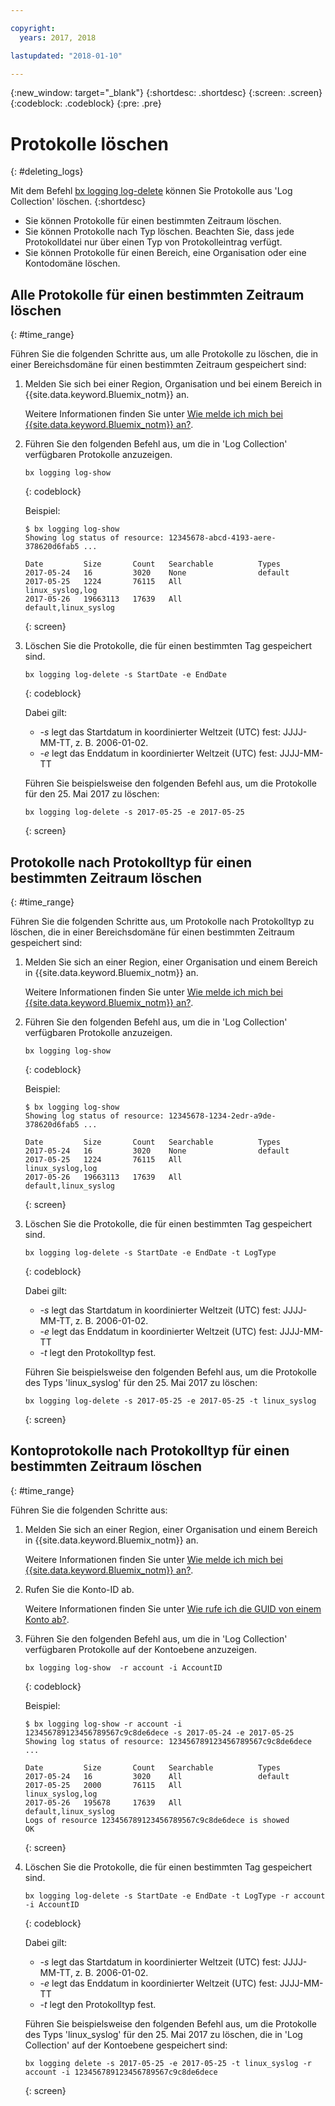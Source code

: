 ```yaml
---

copyright:
  years: 2017, 2018

lastupdated: "2018-01-10"

---
```



{:new_window: target="_blank"}
{:shortdesc: .shortdesc}
{:screen: .screen}
{:codeblock: .codeblock}
{:pre: .pre}

# Protokolle löschen
{: #deleting_logs}

Mit dem Befehl [bx logging log-delete](/docs/services/CloudLogAnalysis/reference/log_analysis_cli_cloud.html#delete) können Sie Protokolle aus 'Log Collection' löschen. 
{:shortdesc}

* Sie können Protokolle für einen bestimmten Zeitraum löschen.
* Sie können Protokolle nach Typ löschen. Beachten Sie, dass jede Protokolldatei nur über einen Typ von Protokolleintrag verfügt.
* Sie können Protokolle für einen Bereich, eine Organisation oder eine Kontodomäne löschen.


## Alle Protokolle für einen bestimmten Zeitraum löschen
{: #time_range}

Führen Sie die folgenden Schritte aus, um alle Protokolle zu löschen, die in einer Bereichsdomäne für einen bestimmten Zeitraum gespeichert sind:

1. Melden Sie sich bei einer Region, Organisation und bei einem Bereich in {{site.data.keyword.Bluemix_notm}} an. 

    Weitere Informationen finden Sie unter [Wie melde ich mich bei {{site.data.keyword.Bluemix_notm}} an?](/docs/services/CloudLogAnalysis/qa/cli_qa.html#login).
    
2. Führen Sie den folgenden Befehl aus, um die in 'Log Collection' verfügbaren Protokolle anzuzeigen.

    ```
    bx logging log-show
    ```
    {: codeblock}
    
    Beispiel:
    
    ```
    $ bx logging log-show
    Showing log status of resource: 12345678-abcd-4193-aere-378620d6fab5 ...

    Date         Size       Count   Searchable          Types   
	2017-05-24   16         3020    None                default
	2017-05-25   1224       76115   All                 linux_syslog,log
    2017-05-26   19663113   17639   All                 default,linux_syslog  
    ```
    {: screen}
	
3. Löschen Sie die Protokolle, die für einen bestimmten Tag gespeichert sind.

    ```
	bx logging log-delete -s StartDate -e EndDate
	```
	{: codeblock}
	
	Dabei gilt:
	
	* *-s* legt das Startdatum in koordinierter Weltzeit (UTC) fest: JJJJ-MM-TT, z. B. 2006-01-02.
    * *-e* legt das Enddatum in koordinierter Weltzeit (UTC) fest: JJJJ-MM-TT
    	
	Führen Sie beispielsweise den folgenden Befehl aus, um die Protokolle für den 25. Mai 2017 zu löschen:
	
	```
	bx logging log-delete -s 2017-05-25 -e 2017-05-25
	```
	{: screen}

	
## Protokolle nach Protokolltyp für einen bestimmten Zeitraum löschen
{: #time_range}

Führen Sie die folgenden Schritte aus, um Protokolle nach Protokolltyp zu löschen, die in einer Bereichsdomäne für einen bestimmten Zeitraum gespeichert sind:

1. Melden Sie sich an einer Region, einer Organisation und einem Bereich in {{site.data.keyword.Bluemix_notm}} an. 

    Weitere Informationen finden Sie unter [Wie melde ich mich bei {{site.data.keyword.Bluemix_notm}} an?](/docs/services/CloudLogAnalysis/qa/cli_qa.html#login).
    
2. Führen Sie den folgenden Befehl aus, um die in 'Log Collection' verfügbaren Protokolle anzuzeigen.

    ```
    bx logging log-show
    ```
    {: codeblock}
    
    Beispiel:
    
    ```
    $ bx logging log-show
    Showing log status of resource: 12345678-1234-2edr-a9de-378620d6fab5 ...

    Date         Size       Count   Searchable          Types   
	2017-05-24   16         3020    None                default
	2017-05-25   1224       76115   All                 linux_syslog,log
    2017-05-26   19663113   17639   All                 default,linux_syslog  
    ```
    {: screen}
	
3. Löschen Sie die Protokolle, die für einen bestimmten Tag gespeichert sind.

    ```
	bx logging log-delete -s StartDate -e EndDate -t LogType
	```
	{: codeblock}
	
	Dabei gilt:
	
	* *-s* legt das Startdatum in koordinierter Weltzeit (UTC) fest: JJJJ-MM-TT, z. B. 2006-01-02.
    * *-e* legt das Enddatum in koordinierter Weltzeit (UTC) fest: JJJJ-MM-TT
	* *-t* legt den Protokolltyp fest.
    	
	Führen Sie beispielsweise den folgenden Befehl aus, um die Protokolle des Typs 'linux_syslog' für den 25. Mai 2017 zu löschen:
	
	```
	bx logging log-delete -s 2017-05-25 -e 2017-05-25 -t linux_syslog
	```
	{: screen}

		
	
## Kontoprotokolle nach Protokolltyp für einen bestimmten Zeitraum löschen
{: #time_range}

Führen Sie die folgenden Schritte aus:

1. Melden Sie sich an einer Region, einer Organisation und einem Bereich in {{site.data.keyword.Bluemix_notm}} an. 

    Weitere Informationen finden Sie unter [Wie melde ich mich bei {{site.data.keyword.Bluemix_notm}} an?](/docs/services/CloudLogAnalysis/qa/cli_qa.html#login).
	
2. Rufen Sie die Konto-ID ab.

    Weitere Informationen finden Sie unter [Wie rufe ich die GUID von einem Konto ab?](/docs/services/CloudLogAnalysis/qa/cli_qa.html#account_guid).
    
3. Führen Sie den folgenden Befehl aus, um die in 'Log Collection' verfügbaren Protokolle auf der Kontoebene anzuzeigen.

    ```
    bx logging log-show  -r account -i AccountID
    ```
    {: codeblock}
    
    Beispiel:
    
    ```
    $ bx logging log-show -r account -i 123456789123456789567c9c8de6dece -s 2017-05-24 -e 2017-05-25
	Showing log status of resource: 123456789123456789567c9c8de6dece ...

    Date         Size       Count   Searchable          Types   
	2017-05-24   16         3020    All                 default
	2017-05-25   2000       76115   All                 linux_syslog,log
    2017-05-26   195678     17639   All                 default,linux_syslog    
    Logs of resource 123456789123456789567c9c8de6dece is showed
    OK
    ```
    {: screen}
	
4. Löschen Sie die Protokolle, die für einen bestimmten Tag gespeichert sind.

    ```
	bx logging log-delete -s StartDate -e EndDate -t LogType -r account -i AccountID
	```
	{: codeblock}
	
	Dabei gilt:
	
	* *-s* legt das Startdatum in koordinierter Weltzeit (UTC) fest: JJJJ-MM-TT, z. B. 2006-01-02.
    * *-e* legt das Enddatum in koordinierter Weltzeit (UTC) fest: JJJJ-MM-TT
	* *-t* legt den Protokolltyp fest.
    	
	Führen Sie beispielsweise den folgenden Befehl aus, um die Protokolle des Typs 'linux_syslog' für den 25. Mai 2017 zu löschen, die in 'Log Collection' auf der Kontoebene gespeichert sind:
	
	```
	bx logging delete -s 2017-05-25 -e 2017-05-25 -t linux_syslog -r account -i 123456789123456789567c9c8de6dece
	```
	{: screen}
	












